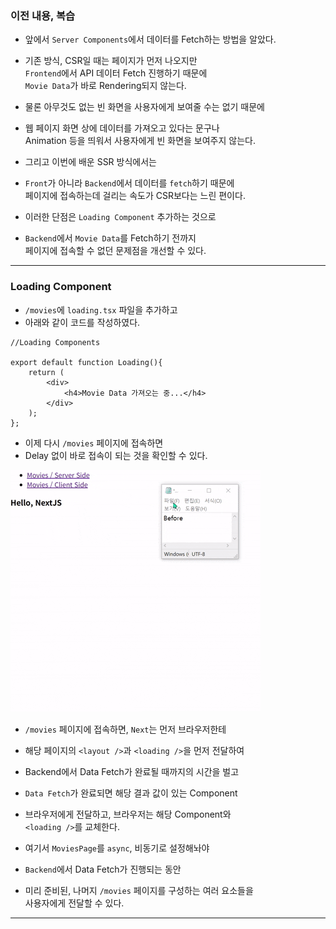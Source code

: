 
### 이전 내용, 복습

- 앞에서 `Server Components`에서 데이터를 Fetch하는 방법을 알았다.

- 기존 방식, CSR일 때는 페이지가 먼저 나오지만 <br/>
	`Frontend`에서 API 데이터 Fetch 진행하기 때문에 <br/>
	`Movie Data`가 바로 Rendering되지 않는다.

- 물론 아무것도 없는 빈 화면을 사용자에게 보여줄 수는 없기 때문에
- 웹 페이지 화면 상에 데이터를 가져오고 있다는 문구나 <br/>
	Animation 등을 띄워서 사용자에게 빈 화면을 보여주지 않는다.

- 그리고 이번에 배운 SSR 방식에서는
- `Front`가 아니라 `Backend`에서 데이터를 `fetch`하기 때문에 <br/>
	페이지에 접속하는데 걸리는 속도가 CSR보다는 느린 편이다.

- 이러한 단점은 `Loading Component` 추가하는 것으로
- `Backend`에서 `Movie Data`를 Fetch하기 전까지 <br/>
	페이지에 접속할 수 없던 문제점을 개선할 수 있다.

---

### Loading Component

- `/movies`에 `loading.tsx` 파일을 추가하고
- 아래와 같이 코드를 작성하였다.

``` tsx
//Loading Components

export default function Loading(){
	return (
		<div>
			<h4>Movie Data 가져오는 중...</h4>
		</div>
	);
};
```

- 이제 다시 `/movies` 페이지에 접속하면
- Delay 없이 바로 접속이 되는 것을 확인할 수 있다.

<img src="refImgs/Loadings/Loading1.gif" />

- `/movies` 페이지에 접속하면, `Next`는 먼저 브라우저한테
- 해당 페이지의 `<layout />`과 `<loading />`을 먼저 전달하여
- Backend에서 Data Fetch가 완료될 때까지의 시간을 벌고

- `Data Fetch`가 완료되면 해당 결과 값이 있는 Component
- 브라우저에게 전달하고, 브라우저는 해당 Component와 <br/>
	`<loading />`를 교체한다.

- 여기서 `MoviesPage`를 `async`, 비동기로 설정해놔야
- `Backend`에서 Data Fetch가 진행되는 동안
- 미리 준비된, 나머지 `/movies` 페이지를 구성하는 여러 요소들을 <br/>
	사용자에게 전달할 수 있다.

---

